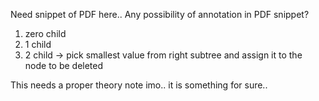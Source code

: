 
Need snippet of PDF here..
Any possibility of annotation in PDF snippet?

1. zero child
2. 1 child
3. 2 child -> pick smallest value from right subtree and assign it to the node to be deleted
   
This needs a proper theory note imo.. it is something for sure..
